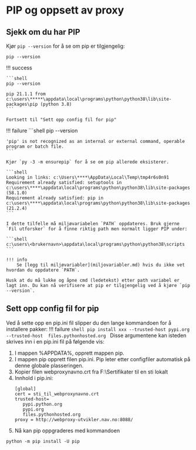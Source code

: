 # PIP og oppsett av proxy

## Sjekk om du har PIP

Kjør `pip --version` for å se om pip er tilgjengelig:

```shell
pip --version
```

!!! success

    ```shell
    pip --version

    pip 21.1.1 from c:\users\*****\appdata\local\programs\python\python38\lib\site-packages\pip (python 3.8)
    ```

    Fortsett til "Sett opp config fil for pip"

!!! failure
    ```shell
    pip --version

    'pip' is not recognized as an internal or external command, operable program or batch file.
    ```

    Kjør `py -3 -m ensurepip` for å se om pip allerede eksisterer.

    ```shell
    Looking in links: c:\Users\****\AppData\Local\Temp\tmp4r6s0n91
    Requirement already satisfied: setuptools in c:\users\****\appdata\local\programs\python\python38\lib\site-packages (58.1.0)
    Requirement already satisfied: pip in c:\users\****\appdata\local\programs\python\python38\lib\site-packages (21.2.4)
    ```

    I dette tilfelle må miljøvariabelen `PATH` oppdateres. Bruk gjerne `Fil utforsker` for å finne riktig path men normalt ligger PIP under:

    ```shell
    c:\users\<brukernavn>\appdata\local\programs\python\python38\scripts
    ```

    !!! info
        Se [legg til miljøvariabler](miljovariabler.md) hvis du ikke vet hvordan du oppdatere `PATH`.

    Husk at du må lukke og åpne cmd (ledetekst) etter path variabel er lagt inn. Du kan nå verifisere at pip er tilgjengelig ved å kjøre `pip --version`.

## Sett opp config fil for pip

Ved å sette opp en pip.ini fil slipper du den lange kommandoen for å installere pakker:
!!! failure
    ```shell
    pip install xxx --trusted-host pypi.org --trusted-host  files.pythonhosted.org
    ```
Disse argumentene kan isteden skrives inn i en pip.ini fil på følgende vis:

1. I mappen %APPDATA%\, opprett mappen pip.
2. I mappen pip opprett filen pip.ini. Pip leter etter configfiler automatisk på denne globale plasseringen.
3. Kopier filen webproxynavno.crt fra F:\Sertifikater til en sti lokalt
4. Innhold i pip.ini:
    ````
    [global]
    cert = sti_til_webproxynavno.crt
    trusted-host=
       pypi.python.org
       pypi.org
       files.pythonhosted.org
    proxy = http://webproxy-utvikler.nav.no:8088/
    ````
4. Nå kan pip oppgraderes med kommandoen
```shell
python -m pip install -U pip
```
